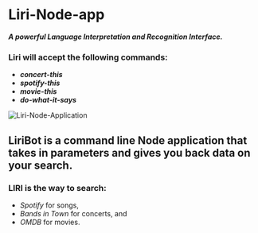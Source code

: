 # Liri-Node-app

**_A powerful *Language* Interpretation and Recognition Interface._**

### Liri will accept the following commands:

- **_concert-this_**
- **_spotify-this_**
- **_movie-this_**
- **_do-what-it-says_**

![Liri-Node-Application](LiriDemo.gif)

## LiriBot is a command line Node application that takes in parameters and gives you back data on your search.

### LIRI is the way to search:

- _Spotify_ for songs,
- _Bands in Town_ for concerts, and
- _OMDB_ for movies.
